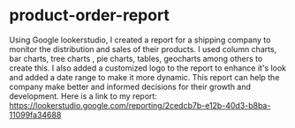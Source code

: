 # product-order-report

Using Google lookerstudio, I created a report for a shipping company to monitor the distribution and sales of their products. I used column charts, bar charts, tree charts , pie charts, tables, geocharts among others to create this. I also added a customized logo to the report to enhance it's look and added a date range to make it more dynamic. This report can help the company make better and informed decisions for their growth and development.
Here is a link to my report:
https://lookerstudio.google.com/reporting/2cedcb7b-e12b-40d3-b8ba-11099fa34688
